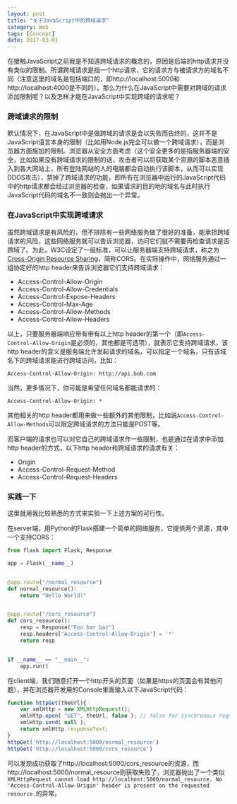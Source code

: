 ```yaml
---
layout: post
title: "关于JavaScript中的跨域请求"
category: Web
tags: [Concept]
date: 2017-03-01
---
```


在接触JavaScript之前我是不知道跨域请求的概念的，原因是后端的http请求并没有类似的限制。所谓跨域请求是指一个http请求，它的请求方与被请求方的域名不同（注意这里的域名是包括端口的，即http://localhost:5000和http://localhost:4000是不同的）。那么为什么在JavaScript中需要对跨域的请求添加限制呢？以及怎样才能在JavaScript中实现跨域的请求呢？

### 跨域请求的限制

默认情况下，在JavaScript中是做跨域的请求是会以失败而告终的，这并不是JavaScript语言本身的限制（比如用Node.js完全可以做一个跨域请求），而是浏览器方面施加的限制。浏览器从安全方面考虑（这个安全更多的是指服务器端的安全，比如如果没有跨域请求的限制的话，攻击者可以将获取某个资源的脚本恶意插入到各大网站上，所有登陆网站的人的电脑都会自动执行该脚本，从而可以实现DDOS攻击），禁掉了跨域请求的功能，即所有在浏览器中运行的JavaScript代码中的http请求都会经过浏览器的检查，如果请求的目的地的域名与此时执行JavaScript代码的域名不一致则会抛出一个异常。

### 在JavaScript中实现跨域请求

虽然跨域请求是有风险的，但不排除有一些网络服务做了很好的准备，能承担跨域请求的风险，这些网络服务就可以告诉浏览器，访问它们就不需要再检查请求是否跨域了。为此，W3C设定了一组标准，可以让服务器端支持跨域请求，称之为[Cross-Origin Resource Sharing](http://www.w3.org/TR/cors/)，简称CORS。在实际操作中，网络服务通过一组协定好的http header来告诉浏览器它们支持跨域请求：

- Access-Control-Allow-Origin
- Access-Control-Allow-Credentials
- Access-Control-Expose-Headers
- Access-Control-Max-Age
- Access-Control-Allow-Methods
- Access-Control-Allow-Headers

以上，只要服务器端响应带有带有以上http header的第一个（即`Access-Control-Allow-Origin`是必须的，其他都是可选项），就表示它支持跨域请求，该http header的含义是服务端允许发起请求的域名，可以指定一个域名，只有该域名下的跨域请求能进行跨域访问，比如：

```
Access-Control-Allow-Origin: http://api.bob.com
```

当然，更多情况下，你可能是希望任何域名都能请求的：

```
Access-Control-Allow-Origin: *
```

其他相关的http header都用来做一些额外的其他限制，比如说`Access-Control-Allow-Methods`可以限定跨域请求的方法只能是POST等。

而客户端的请求也可以对它自己的跨域请求作一些限制，也是通过在请求中添加http header的方式，以下http header和跨域请求的请求有关：

- Origin
- Access-Control-Request-Method
- Access-Control-Request-Headers

<!--break-->

### 实践一下

这里就用我比较熟悉的方式来实验一下上述方案的可行性。

在server端，用Python的Flask搭建一个简单的网络服务，它提供两个资源，其中一个支持CORS：

```python
from flask import Flask, Response

app = Flask(__name__)


@app.route("/normal_resource")
def normal_resource():
    return "Hello World!"


@app.route("/cors_resource")
def cors_resource():
    resp = Response("Foo bar baz")
    resp.headers['Access-Control-Allow-Origin'] = '*'
    return resp


if __name__ == "__main__":
    app.run()
```

在client端，我们随意打开一个http开头的页面（如果是https的页面会有其他问题），并在浏览器开发用的Console里面输入以下JavaScript代码：

```javascript
function httpGet(theUrl){
    var xmlHttp = new XMLHttpRequest();
    xmlHttp.open( "GET", theUrl, false ); // false for synchronous request
    xmlHttp.send( null );
    return xmlHttp.responseText;
}
httpGet('http://localhost:5000/normal_resource')
httpGet('http://localhost:5000/cors_resource')
```

可以发现成功获取了http://localhost:5000/cors_resource的资源，而http://localhost:5000/normal_resource则获取失败了，浏览器抛出了一个类似`XMLHttpRequest cannot load http://localhost:5000/normal_resource. No 'Access-Control-Allow-Origin' header is present on the requested resource.`的异常。